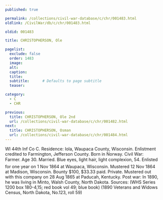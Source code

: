 ```yaml
---
published: true

permalink: /collections/civil-war-database/c/chr/001483.html
oldlink: /CivilWar/db/c/chr/001483.html

oldid: 001483

title: CHRISTOPHERSON, Ole

pagelist:
  exclude: false
  order: 1483
  image: 
  alt:
  caption:
  title:
  subtitle:      # Defaults to page subtitle
  teaser:

category: 
  - C 
  - CHR

previous:
  title: CHRISTOPHERSON, Ole 2nd
  url: /collections/civil-war-database/c/chr/001482.html  
next:
  title: CHRISTOPHERSON, Osman
  url: /collections/civil-war-database/c/chr/001484.html   
---
```

WI 44th Inf Co C. Residence: Iola, Waupaca County, Wisconsin. Enlistment credited to Farmington, Jefferson County. Born in Norway. Civil War: Farmer. Age 30. Married. Blue eyes, light hair, light complexion, 5&#146;4&#148;. Enlisted for one year on 1 Nov 1864 at Waupaca, Wisconsin. Mustered 12 Nov 1864 at Madison, Wisconsin. Bounty $100, $33.33 paid. Private. Mustered out with this company on 28 Aug 1865 at Paducah, Kentucky. Post war: In 1890, he was living in Minto, Walsh County, North Dakota. Sources: (WHS Series 1200 box 180-4,15; red book vol 49; blue book) (1890 Veterans and Widows Census, North Dakota, No.123, roll 59)